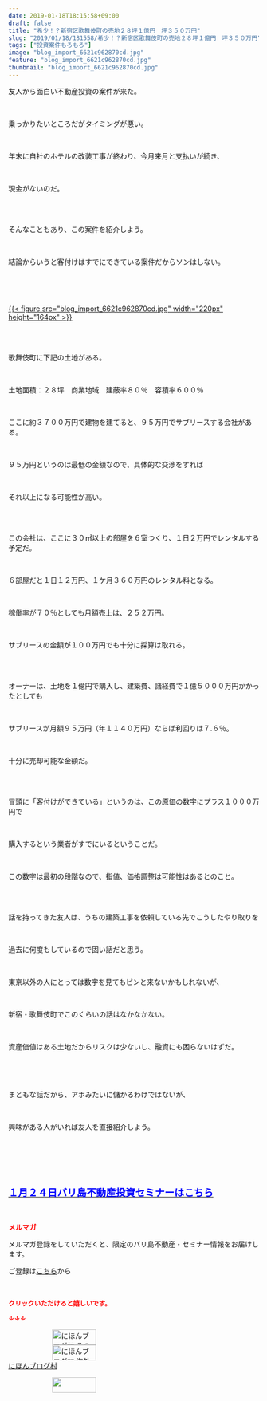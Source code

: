 ```yaml
---
date: 2019-01-18T18:15:58+09:00
draft: false
title: "希少！？新宿区歌舞伎町の売地２８坪１億円　坪３５０万円"
slug: "2019/01/18/181558/希少！？新宿区歌舞伎町の売地２８坪１億円　坪３５０万円"
tags: ["投資案件もろもろ"]
image: "blog_import_6621c962870cd.jpg"
feature: "blog_import_6621c962870cd.jpg"
thumbnail: "blog_import_6621c962870cd.jpg"
---
```

<p>友人から面白い不動産投資の案件が来た。</p><p> </p><p>乗っかりたいところだがタイミングが悪い。</p><p> </p><p>年末に自社のホテルの改装工事が終わり、今月来月と支払いが続き、</p><p> </p><p>現金がないのだ。</p><p> </p><p><br/>そんなこともあり、この案件を紹介しよう。</p><p> </p><p>結論からいうと客付けはすでにできている案件だからソンはしない。</p><p> </p><p> </p><p><a href="blog_import_6621c962870cd.jpg">{{< figure src="blog_import_6621c962870cd.jpg" width="220px" height="164px" >}}</a></p><p> </p><p><br/>歌舞伎町に下記の土地がある。</p><p> </p><p>土地面積：２８坪　商業地域　建蔽率８０％　容積率６００％</p><p> </p><p>ここに約３７００万円で建物を建てると、９５万円でサブリースする会社がある。</p><p> </p><p>９５万円というのは最低の金額なので、具体的な交渉をすれば</p><p> </p><p>それ以上になる可能性が高い。</p><p> </p><p><br/>この会社は、ここに３０㎡以上の部屋を６室つくり、１日２万円でレンタルする予定だ。</p><p> </p><p>６部屋だと１日１２万円、１ケ月３６０万円のレンタル料となる。</p><p> </p><p>稼働率が７０％としても月額売上は、２５２万円。</p><p> </p><p>サブリースの金額が１００万円でも十分に採算は取れる。</p><p> </p><p><br/>オーナーは、土地を１億円で購入し、建築費、諸経費で１億５０００万円かかったとしても</p><p> </p><p>サブリースが月額９５万円（年１１４０万円）ならば利回りは７.６％。</p><p> </p><p>十分に売却可能な金額だ。</p><p> </p><p><br/>冒頭に「客付けができている」というのは、この原価の数字にプラス１０００万円で</p><p> </p><p>購入するという業者がすでにいるということだ。</p><p> </p><p>この数字は最初の段階なので、指値、価格調整は可能性はあるとのこと。</p><p> </p><p><br/>話を持ってきた友人は、うちの建築工事を依頼している先でこうしたやり取りを</p><p> </p><p>過去に何度もしているので固い話だと思う。</p><p> </p><p>東京以外の人にとっては数字を見てもピンと来ないかもしれないが、</p><p> </p><p>新宿・歌舞伎町でこのくらいの話はなかなかない。</p><p> </p><p>資産価値はある土地だからリスクは少ないし、融資にも困らないはずだ。</p><p> </p><p> </p><p>まともな話だから、アホみたいに儲かるわけではないが、</p><p> </p><p>興味がある人がいれば友人を直接紹介しよう。</p><p> </p><p> </p><p> </p><p><span style="font-size: 1.4em;"><a href="entry-12432267169.html" target="_blank"><span style="color: rgb(0, 0, 255);"><span style="font-weight: bold;">１月２４日バリ島不動産投資セミナーはこちら</span></span></a></span></p><p> </p><p><span style="font-weight: bold;"><span style="color: rgb(255, 0, 0);">メルマガ</span></span></p><p>メルマガ登録をしていただくと、限定のバリ島不動産・セミナー情報をお届けします。</p><p>ご登録は<a href="f9eeVI" target="_blank">こちら</a>から</p><p style="text-align: center;"> </p><p><font color="#ff0000" size="2"><strong>クリックいただけると嬉しいです。</strong></font></p><p><font color="#ff0000" size="2"><strong>↓↓↓</strong></font></p><p><a href="ranking.html?p_cid=01260127" id="&amp;blogmura_banner" target="_blank"><img alt="にほんブログ村 その他生活ブログ 不動産投資へ" border="0" height="31" src="data:image/svg+xml;charset=utf-8,%3Csvg%20xmlns%3D%22http%3A%2F%2Fwww.w3.org%2F2000%2Fsvg%22%20title%3D%22Placeholder%20for%20Images%22%20role%3D%22presentation%22%20viewBox%3D%220%200%2088%2031%22%20%2F%3E" width="88" data-src="https://img-proxy.blog-video.jp/images?url=http%3A%2F%2Flife.blogmura.com%2Fhudousantoushi%2Fimg%2Fhudousantoushi88_31.gif" style="aspect-ratio: auto 88 / 31;"/><noscript><img alt="にほんブログ村 その他生活ブログ 不動産投資へ" border="0" height="31" src="https://img-proxy.blog-video.jp/images?url=http%3A%2F%2Flife.blogmura.com%2Fhudousantoushi%2Fimg%2Fhudousantoushi88_31.gif" width="88"></noscript></a><br/><a href="ranking.html?p_cid=01260127" target="_blank"><img alt="にほんブログ村 海外生活ブログ バリ島情報へ" border="0" height="31" src="data:image/svg+xml;charset=utf-8,%3Csvg%20xmlns%3D%22http%3A%2F%2Fwww.w3.org%2F2000%2Fsvg%22%20title%3D%22Placeholder%20for%20Images%22%20role%3D%22presentation%22%20viewBox%3D%220%200%2088%2031%22%20%2F%3E" width="88" data-src="https://img-proxy.blog-video.jp/images?url=http%3A%2F%2Foverseas.blogmura.com%2Fbali%2Fimg%2Fbali88_31.gif" style="aspect-ratio: auto 88 / 31;"/><noscript><img alt="にほんブログ村 海外生活ブログ バリ島情報へ" border="0" height="31" src="https://img-proxy.blog-video.jp/images?url=http%3A%2F%2Foverseas.blogmura.com%2Fbali%2Fimg%2Fbali88_31.gif" width="88"></noscript></a><br/><a href="ranking.html?p_cid=01260127" target="_blank">にほんブログ村</a></p><p><a href="link.php?1804582" title="人気ブログランキングへ"><img border="0" height="31" src="data:image/svg+xml;charset=utf-8,%3Csvg%20xmlns%3D%22http%3A%2F%2Fwww.w3.org%2F2000%2Fsvg%22%20title%3D%22Placeholder%20for%20Images%22%20role%3D%22presentation%22%20viewBox%3D%220%200%2088%2031%22%20%2F%3E" width="88" data-src="https://blog.with2.net/img/banner/banner_22.gif" style="aspect-ratio: auto 88 / 31;"/><noscript><img border="0" height="31" src="https://blog.with2.net/img/banner/banner_22.gif" width="88"></noscript></a></p><p> </p>

